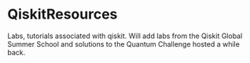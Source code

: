 # QiskitResources
Labs, tutorials associated with qiskit. Will add labs from the Qiskit Global Summer School and solutions to the Quantum Challenge hosted a while back.
